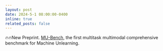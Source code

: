 ```yaml
---
layout: post
date: 2024-5-1 08:00:00-0400
inline: true
related_posts: false
---
```


🔥🔥New Preprint. [MU-Bench](https://arxiv.org/abs/2302.13406), the first multitask multimodal comprehensive benchmark for Machine Unlearning.
